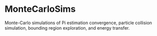 # MonteCarloSims

Monte-Carlo simulations of Pi estimation convergence, particle collision simulation, bounding region exploration, and energy transfer.

